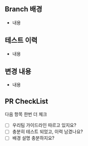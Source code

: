 ## Branch 배경
- 내용

## 테스트 이력
- 내용

## 변경 내용
- 내용

## PR CheckList
다음 항목 한번 더 체크

- [ ] 우리팀 가이드라인 따르고 있지요?
- [ ] 충분히 테스트 되었고, 이력 남겼나요?
- [ ] 배경 설명 충분하지요?
